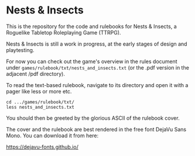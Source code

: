 Nests & Insects
===============

This is the repository for the code and rulebooks for Nests & Insects, a Roguelike
Tabletop Roleplaying Game (TTRPG).

Nests & Insects is still a work in progress, at the early stages of design and
playtesting.

For now you can check out the game's overview in the rules document under
`games/rulebook/txt/nests_and_insects.txt` (or the .pdf version in the adjacent /pdf
directory).

To read the text-based rulebook, navigate to its directory and open it with a pager like
less or more etc.

```
cd .../games/rulebook/txt/
less nests_and_insects.txt
```

You should then be greeted by the glorious ASCII of the rulebook cover. 

The cover and the rulebook are best rendered in the free font DejaVu Sans Mono. You can
download it from here:

https://dejavu-fonts.github.io/

